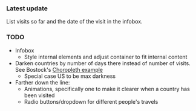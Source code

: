 ### Latest update

List visits so far and the date of the visit in the infobox.


### TODO

- Infobox
    - Style internal elements and adjust container to fit internal content
- Darken countries by number of days there instead of number of visits. See Bostock's [Choropleth example](https://beta.observablehq.com/@mbostock/d3-choropleth)
    - Special case US to be max darkness
- Farther down the line:
    - Animations, specifically one to make it clearer when a country has been visited
    - Radio buttons/dropdown for different people's travels
